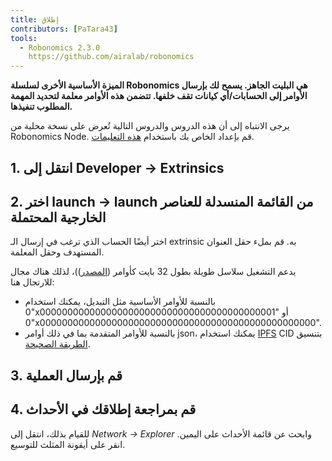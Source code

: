 ```yaml
---
title: إطلاق
contributors: [PaTara43]
tools:   
  - Robonomics 2.3.0
    https://github.com/airalab/robonomics
---
```


**الميزة الأساسية الأخرى لسلسلة Robonomics هي البليت الجاهز. يسمح لك بإرسال الأوامر إلى الحسابات/أي كيانات تقف خلفها. تتضمن هذه الأوامر معلمة لتحديد المهمة المطلوب تنفيذها.**

<robo-wiki-note type="warning" title="Dev Node">

  يرجى الانتباه إلى أن هذه الدروس والدروس التالية تُعرض على نسخة محلية من Robonomics Node. قم بإعداد الخاص بك باستخدام [هذه التعليمات](/docs/run-dev-node).

</robo-wiki-note>

## 1. انتقل إلى Developer -> Extrinsics

<robo-wiki-picture src="launch/extrinsics.jpg" />

## 2. اختر launch -> launch من القائمة المنسدلة للعناصر الخارجية المحتملة

اختر أيضًا الحساب الذي ترغب في إرسال الـ extrinsic به. قم بملء حقل العنوان المستهدف وحقل المعلمة.

<robo-wiki-picture src="launch/launch.jpg" />

<robo-wiki-note type="note" title="32 bytes">

  يدعم التشغيل سلاسل طويلة بطول 32 بايت كأوامر ([المصدر](https://polkascan.github.io/py-scale-codec/types.html#scalecodec.types.H256)))،
  لذلك هناك مجال للارتجال هنا:
  - بالنسبة للأوامر الأساسية مثل التبديل، يمكنك استخدام "0x0000000000000000000000000000000000000000001" أو
  "0x00000000000000000000000000000000000000000000000000".
  - بالنسبة للأوامر المتقدمة بما في ذلك أوامر json، يمكنك استخدام [IPFS](https://ipfs.tech/) CID بتنسيق
  [الطريقة الصحيحة](https://multi-agent-io.github.io/robonomics-interface/modules.html#robonomicsinterface.utils.ipfs_qm_hash_to_32_bytes).

</robo-wiki-note>

## 3. قم بإرسال العملية

<robo-wiki-picture src="launch/submit.jpg" />

## 4. قم بمراجعة إطلاقك في الأحداث

للقيام بذلك، انتقل إلى *Network -> Explorer* وابحث عن قائمة الأحداث على اليمين. انقر على أيقونة المثلث للتوسيع.

<robo-wiki-picture src="launch/event.jpg" />
